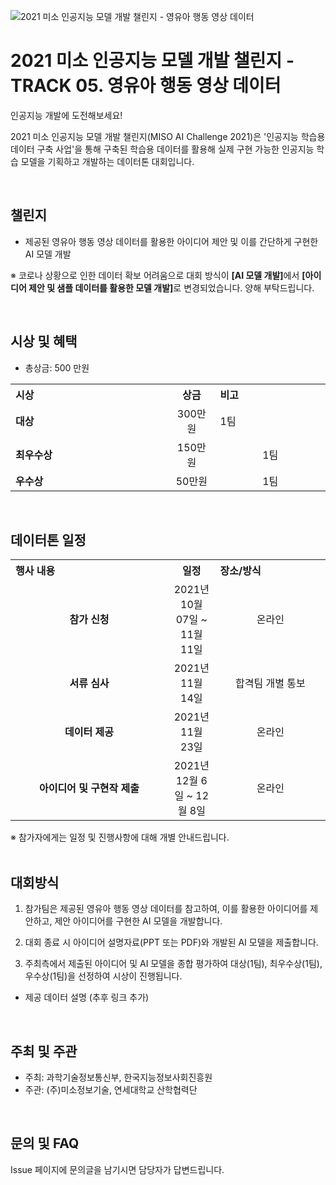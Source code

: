 ![2021 미소 인공지능 모델 개발 챌린지 - 영유아 행동 영상 데이터](https://user-images.githubusercontent.com/92664643/139574033-4b74bfc7-2d18-43b3-aaef-8c62337025ba.jpg)


# 2021 미소 인공지능 모델 개발 챌린지 - TRACK 05. 영유아 행동 영상 데이터
인공지능 개발에 도전해보세요! <p>

 
2021 미소 인공지능 모델 개발 챌린지(MISO AI Challenge 2021)은 '인공지능 학습용 데이터 구축 사업'을 통해 구축된 학습용 데이터를 활용해 실제 구현 가능한 인공지능 학습 모델을 기획하고 개발하는 데이터톤 대회입니다. <p> 
<br>  
  
## 챌린지
- 제공된 영유아 행동 영상 데이터를 활용한 아이디어 제안 및 이를 간단하게 구현한 AI 모델 개발

 ※ 코로나 상황으로 인한 데이터 확보 어려움으로 대회 방식이 <strong>[AI 모델 개발]</strong>에서 
 <strong>[아이디어 제안 및 샘플 데이터를 활용한 모델 개발]</strong>로 변경되었습니다.
   양해 부탁드립니다.
 
<br> 
 
## 시상 및 혜택
- 총상금: 500 만원<br>

<table class="tbl_prize">
  <tr>
    <th style="text-align:left;width:50%">시상</th>
    <th style="text-align:center;width:15%">상금</th>
        <th style="text-align:left;width:35%">비고</th>
  </tr>
  <tr>
    <td>
      <strong>대상</strong><br>
    </td>
    <td align=center> 300만원 </td>
    <td> 1팀 </td>
  </tr>
    <tr>
    <td>
      <strong>최우수상</strong><br>
    </td>
    <td style="text-align:center"> 150만원</td>
        <td align=center> 1팀 </td>
   </tr>
      <tr>
    <td>
      <strong>우수상</strong><br>
    </td>
    <td style="text-align:center">50만원</td>
        <td align=center> 1팀 </td>
   </tr>

</table>

<br>
   
## 데이터톤 일정
<table class="tbl_schedule">
  <tr>
    <th style="text-align:left;width:50%">행사 내용</th>
    <th style="text-align:center;width:15%">일정</th>
        <th style="text-align:left;width:35%">장소/방식</th>
  </tr>
  <tr>
        <td align=center>
      <strong>참가 신청</strong><br>
    </td>
    <td align=center> 2021년 10월 07일 ~ 11월 11일</td>
    <td align=center> 온라인 </td>
  </tr>
    <tr>
        <td align=center>
      <strong>서류 심사</strong><br>
    </td>
    <td align=center>2021년 11월 14일</td>
        <td align=center> 합격팀 개별 통보
    </td>
   </tr>
     <tr>
          <td align=center><strong>데이터 제공</strong><br>
    </td>
    <td align=center>2021년 11월 23일</td>
        <td align=center> 온라인
    </td>
   </tr>
     <tr>
    <td align=center>
      <strong>아이디어 및 구현작 제출</strong><br>
    </td>
    <td style="text-align:center">2021년 12월 6일 ~ 12월 8일</td>
 <td align=center> 온라인
    </td>
   </tr>
</table>
※ 참가자에게는 일정 및 진행사항에 대해 개별 안내드립니다.<br>

<br>

## 대회방식
1. 참가팀은 제공된 영유아 행동 영상 데이터를 참고하여, 이를 활용한 아이디어를 
   제안하고, 제안 아이디어를 구현한 AI 모델을 개발합니다.

2. 대회 종료 시 아이디어 설명자료(PPT 또는 PDF)와 개발된 AI 모델을 제출합니다.

3. 주최측에서 제출된 아이디어 및 AI 모델을 종합 평가하여 대상(1팀), 최우수상(1팀), 
   우수상(1팀)을 선정하여 시상이 진행됩니다.

- 제공 데이터 설명 (추후 링크 추가)

<br>

## 주최 및 주관
- 주최: 과학기술정보통신부, 한국지능정보사회진흥원
- 주관: (주)미소정보기술, 연세대학교 산학협력단

<br>

## 문의 및 FAQ
Issue 페이지에 문의글을 남기시면 담당자가 답변드립니다. <br>
